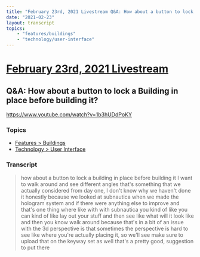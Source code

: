 ```yaml
---
title: "February 23rd, 2021 Livestream Q&A: How about a button to lock a Building in place before building it?"
date: "2021-02-23"
layout: transcript
topics:
    - "features/buildings"
    - "technology/user-interface"
---
```

# [February 23rd, 2021 Livestream](../2021-02-23.md)
## Q&A: How about a button to lock a Building in place before building it?
https://www.youtube.com/watch?v=1b3hUDdPoKY

### Topics
* [Features > Buildings](../topics/features/buildings.md)
* [Technology > User Interface](../topics/technology/user-interface.md)

### Transcript

> how about a button to lock a building in place before building it I want to walk around and see different angles that's something that we actually considered from day one, I don't know why we haven't done it honestly because we looked at subnautica when we made the hologram system and if there were anything else to improve and that's one thing where like with with subnautica you kind of like you can kind of like lay out your stuff and then see like what will it look like and then you know walk around because that's in a bit of an issue with the 3d perspective is that sometimes the perspective is hard to see like where you're actually placing it, so we'll see make sure to upload that on the keyway set as well that's a pretty good, suggestion to put there
